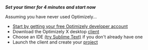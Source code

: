 **_Set your timer for 4 minutes and start now_**

Assuming you have never used Optimizely...
- [Start by getting your free Optimizely developer account](https://www.optimizely.com/?modal=devsignup)
- Download the Optimizely X desktop [client](https://www.optimizely.com/products/)
- Choose an IDE [(try Sublime Text)](https://www.sublimetext.com/) if you don't already have one
- Launch the client and create your [project](https://help.optimizely.com/Set_Up_Optimizely/Manage_projects_in_Optimizely_X_Web#Create_a_new_project)
